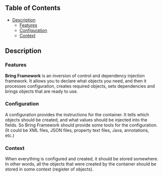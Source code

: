 ## Table of Contents

- [Description](#description)
    - [Features](#features)
    - [Configuration](#configuration)
    - [Context](#context)

## Description

### Features

**Bring Framework** is an inversion of control and dependency injection framework. It allows you to declare what objects
you need, and then it processes configuration, creates required objects, sets dependencies and brings objects that are
ready to use.

### Configuration

A configuration provides the instructions for the container. It tells which objects should be created, and what values
should be injected into the fields. So Bring Framework should provide some tools for the configuration. (It could be XML
files, JSON files, property text files, Java, annotations, etc.)

### Context

When everything is configured and created, it should be stored somewhere. In other words, all the objects that were
created by the container should be stored in some context (register of objects). 